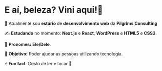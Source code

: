 # E aí, beleza? Vini aqui!👋

🧐 Atualmente sou **estário** de **desenvolvimento web** da **Pilgrims Consulting**

✍️ **Estudando** no momento: **Next.js** e **React**, **WordPress** e **HTML5** e **CSS3**.

🎅 **Pronomes:** **Ele/Dele**.

🎯 **Objetivo:** Poder ajudar as pessoas utilizando tecnologia.

⚡ **Fun fact**: Gosto de ler e tocar 🎸


